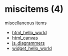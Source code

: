 # miscitems (4)
miscellaneous items

+ [html_hello_world](html/html_hello_world.ipynb)
+ [html_canvas](html/html_canvas.ipynb)
+ [js_diagrammers](js/js_diagrammers.ipynb)
+ [widget_hello_world](widget/widget_hello_world.ipynb)